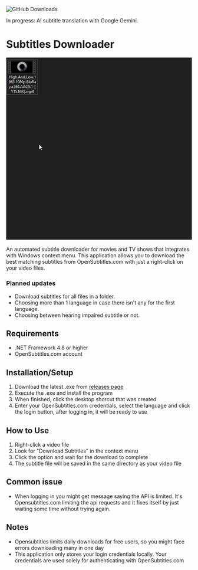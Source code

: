 ![GitHub Downloads](https://img.shields.io/github/downloads/Gabriel-sy/SubtitlesDownloader/total?style=for-the-badge&color=blue&label=Downloads&logo=github&logoColor=white)

In progress: AI subtitle translation with Google Gemini.

# Subtitles Downloader
![example img](example.gif)

An automated subtitle downloader for movies and TV shows that integrates with Windows context menu. This application allows you to download the best matching subtitles from OpenSubtitles.com with just a right-click on your video files.

### Planned updates
 - Download subtitles for all files in a folder.
 - Choosing more than 1 language in case there isn't any for the first language.
 - Choosing between hearing impaired subtitle or not. 

## Requirements
- .NET Framework 4.8 or higher
- OpenSubtitles.com account

## Installation/Setup

1. Download the latest .exe from [releases page](https://github.com/Gabriel-sy/SubtitlesDownloader/releases)
2. Execute the .exe and install the program
3. When finished, click the desktop shorcut that was created
4. Enter your OpenSubtitles.com credentials, select the language and click the login button, after logging in, it will be ready to use

## How to Use

1. Right-click a video file
2. Look for "Download Subtitles" in the context menu
3. Click the option and wait for the download to complete
4. The subtitle file will be saved in the same directory as your video file

## Common issue
 - When logging in you might get message saying the API is limited. It's Opensubtitles.com limiting the api requests and it fixes itself by just waiting some time without trying again.

## Notes
 - Opensubtitles limits daily downloads for free users, so you might face errors downloading many in one day
 - This application only stores your login credentials locally. Your credentials are used solely for authenticating with OpenSubtitles.com
